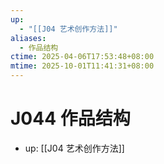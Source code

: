 ```yaml
---
up:
  - "[[J04 艺术创作方法]]"
aliases:
  - 作品结构
ctime: 2025-04-06T17:53:48+08:00
mtime: 2025-10-01T11:41:31+08:00
---
```


# J044 作品结构

- up: [[J04 艺术创作方法]]
